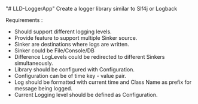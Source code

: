 "# LLD-LoggerApp" 
Create a logger library similar to Slf4j or Logback 

Requirements :
- Should support different logging levels.
- Provide feature to support multiple Sinker source. 
- Sinker are destinations where logs are written.
- Sinker could be File/Console/DB 
- Difference LogLevels could be redirected to different Sinkers simultaneously.
- Library should be configured with Configuration.
- Configuration can be of time key - value pair.
- Log should be formatted with current time and Class Name as prefix for message being logged.
- Current Logging level should be defined as Configuration.


